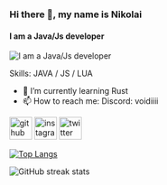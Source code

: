 ### Hi there 👋, my name is Nikolai
#### I am a Java/Js developer 
![I am a Java/Js developer ](https://cdn.discordapp.com/attachments/1039943219473035394/1123125750254542960/Voidii-3.webp)


Skills: JAVA / JS / LUA

- 🌱 I’m currently learning Rust 
- 📫 How to reach me: Discord: voidiiii 


[<img src='https://cdn.jsdelivr.net/npm/simple-icons@3.0.1/icons/github.svg' alt='github' height='40'>](https://github.com/void6670)  [<img src='https://cdn.jsdelivr.net/npm/simple-icons@3.0.1/icons/instagram.svg' alt='instagram' height='40'>](https://www.instagram.com/void6670/)  [<img src='https://cdn.jsdelivr.net/npm/simple-icons@3.0.1/icons/twitter.svg' alt='twitter' height='40'>](https://twitter.com/void6670)  

[![Top Langs](https://github-readme-stats.vercel.app/api/top-langs/?username=void6670)](https://github.com/anuraghazra/github-readme-stats)

![GitHub streak stats](https://streak-stats.demolab.com/?user=void6670)  

